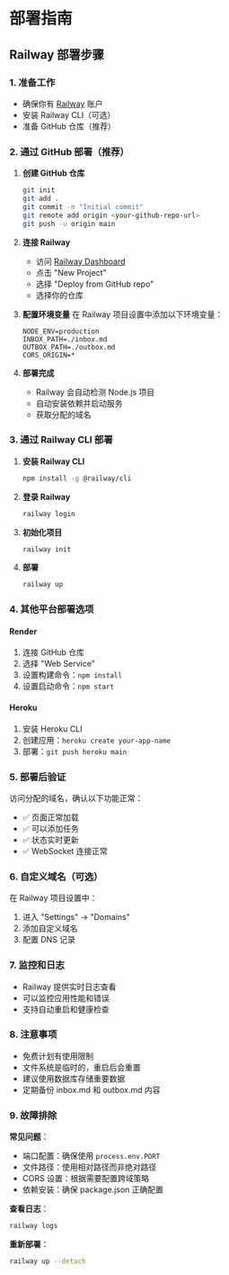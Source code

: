 # 部署指南

## Railway 部署步骤

### 1. 准备工作
- 确保你有 [Railway](https://railway.app) 账户
- 安装 Railway CLI（可选）
- 准备 GitHub 仓库（推荐）

### 2. 通过 GitHub 部署（推荐）

1. **创建 GitHub 仓库**
   ```bash
   git init
   git add .
   git commit -m "Initial commit"
   git remote add origin <your-github-repo-url>
   git push -u origin main
   ```

2. **连接 Railway**
   - 访问 [Railway Dashboard](https://railway.app/dashboard)
   - 点击 "New Project"
   - 选择 "Deploy from GitHub repo"
   - 选择你的仓库

3. **配置环境变量**
   在 Railway 项目设置中添加以下环境变量：
   ```
   NODE_ENV=production
   INBOX_PATH=./inbox.md
   OUTBOX_PATH=./outbox.md
   CORS_ORIGIN=*
   ```

4. **部署完成**
   - Railway 会自动检测 Node.js 项目
   - 自动安装依赖并启动服务
   - 获取分配的域名

### 3. 通过 Railway CLI 部署

1. **安装 Railway CLI**
   ```bash
   npm install -g @railway/cli
   ```

2. **登录 Railway**
   ```bash
   railway login
   ```

3. **初始化项目**
   ```bash
   railway init
   ```

4. **部署**
   ```bash
   railway up
   ```

### 4. 其他平台部署选项

#### Render
1. 连接 GitHub 仓库
2. 选择 "Web Service"
3. 设置构建命令：`npm install`
4. 设置启动命令：`npm start`

#### Heroku
1. 安装 Heroku CLI
2. 创建应用：`heroku create your-app-name`
3. 部署：`git push heroku main`

### 5. 部署后验证

访问分配的域名，确认以下功能正常：
- ✅ 页面正常加载
- ✅ 可以添加任务
- ✅ 状态实时更新
- ✅ WebSocket 连接正常

### 6. 自定义域名（可选）

在 Railway 项目设置中：
1. 进入 "Settings" → "Domains"
2. 添加自定义域名
3. 配置 DNS 记录

### 7. 监控和日志

- Railway 提供实时日志查看
- 可以监控应用性能和错误
- 支持自动重启和健康检查

### 8. 注意事项

- 免费计划有使用限制
- 文件系统是临时的，重启后会重置
- 建议使用数据库存储重要数据
- 定期备份 inbox.md 和 outbox.md 内容

### 9. 故障排除

**常见问题**：
- 端口配置：确保使用 `process.env.PORT`
- 文件路径：使用相对路径而非绝对路径
- CORS 设置：根据需要配置跨域策略
- 依赖安装：确保 package.json 正确配置

**查看日志**：
```bash
railway logs
```

**重新部署**：
```bash
railway up --detach
```